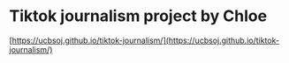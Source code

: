 # Tiktok journalism project by Chloe


[https://ucbsoj.github.io/tiktok-journalism/](https://ucbsoj.github.io/tiktok-journalism/)
